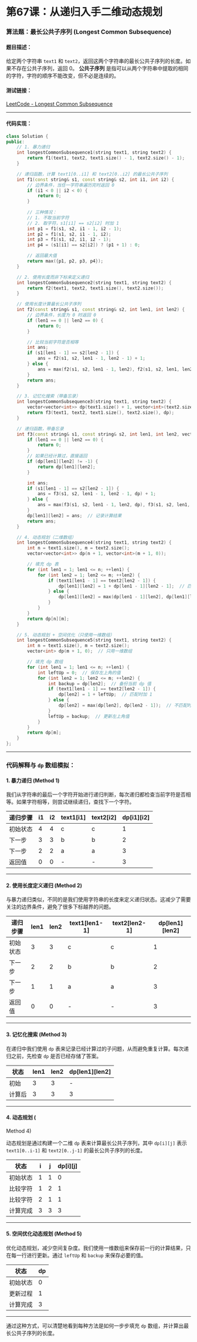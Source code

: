 # 第67课：从递归入手二维动态规划

### 算法题：最长公共子序列 (Longest Common Subsequence)

#### 题目描述：

给定两个字符串 `text1` 和 `text2`，返回这两个字符串的最长公共子序列的长度。如果不存在公共子序列，返回 0。
 **公共子序列** 是指可以从两个字符串中提取的相同的字符，字符的顺序不能改变，但不必是连续的。

#### 测试链接：

[LeetCode - Longest Common Subsequence](https://leetcode.cn/problems/longest-common-subsequence/)

------

#### 代码实现：

```cpp
class Solution {
public:
    // 1. 暴力递归
    int longestCommonSubsequence1(string text1, string text2) {
        return f1(text1, text2, text1.size() - 1, text2.size() - 1);
    }

    // 递归函数，计算 text1[0..i1] 和 text2[0..i2] 的最长公共子序列
    int f1(const string& s1, const string& s2, int i1, int i2) {
        // 边界条件，当任一字符串遍历完时返回 0
        if (i1 < 0 || i2 < 0) {
            return 0;
        }
        
        // 三种情况：
        // 1. 不取当前字符
        // 2. 取字符，s1[i1] == s2[i2] 时加 1
        int p1 = f1(s1, s2, i1 - 1, i2 - 1);
        int p2 = f1(s1, s2, i1 - 1, i2);
        int p3 = f1(s1, s2, i1, i2 - 1);
        int p4 = (s1[i1] == s2[i2]) ? (p1 + 1) : 0;

        // 返回最大值
        return max({p1, p2, p3, p4});
    }

    // 2. 使用长度而非下标来定义递归
    int longestCommonSubsequence2(string text1, string text2) {
        return f2(text1, text2, text1.size(), text2.size());
    }

    // 使用长度计算最长公共子序列
    int f2(const string& s1, const string& s2, int len1, int len2) {
        // 边界条件，长度为 0 时返回 0
        if (len1 == 0 || len2 == 0) {
            return 0;
        }

        // 比较当前字符是否相等
        int ans;
        if (s1[len1 - 1] == s2[len2 - 1]) {
            ans = f2(s1, s2, len1 - 1, len2 - 1) + 1;
        } else {
            ans = max(f2(s1, s2, len1 - 1, len2), f2(s1, s2, len1, len2 - 1));
        }
        return ans;
    }

    // 3. 记忆化搜索（带备忘录）
    int longestCommonSubsequence3(string text1, string text2) {
        vector<vector<int>> dp(text1.size() + 1, vector<int>(text2.size() + 1, -1));
        return f3(text1, text2, text1.size(), text2.size(), dp);
    }

    // 递归函数，带备忘录
    int f3(const string& s1, const string& s2, int len1, int len2, vector<vector<int>>& dp) {
        if (len1 == 0 || len2 == 0) {
            return 0;
        }
        // 如果已经计算过，直接返回
        if (dp[len1][len2] != -1) {
            return dp[len1][len2];
        }

        int ans;
        if (s1[len1 - 1] == s2[len2 - 1]) {
            ans = f3(s1, s2, len1 - 1, len2 - 1, dp) + 1;
        } else {
            ans = max(f3(s1, s2, len1 - 1, len2, dp), f3(s1, s2, len1, len2 - 1, dp));
        }
        dp[len1][len2] = ans;  // 记录计算结果
        return ans;
    }

    // 4. 动态规划（二维数组）
    int longestCommonSubsequence4(string text1, string text2) {
        int n = text1.size(), m = text2.size();
        vector<vector<int>> dp(n + 1, vector<int>(m + 1, 0));

        // 填充 dp 表
        for (int len1 = 1; len1 <= n; ++len1) {
            for (int len2 = 1; len2 <= m; ++len2) {
                if (text1[len1 - 1] == text2[len2 - 1]) {
                    dp[len1][len2] = 1 + dp[len1 - 1][len2 - 1];  // 匹配时加 1
                } else {
                    dp[len1][len2] = max(dp[len1 - 1][len2], dp[len1][len2 - 1]);  // 不匹配时取最大值
                }
            }
        }
        return dp[n][m];
    }

    // 5. 动态规划 + 空间优化（只使用一维数组）
    int longestCommonSubsequence5(string text1, string text2) {
        int n = text1.size(), m = text2.size();
        vector<int> dp(m + 1, 0);  // 只用一维数组

        // 填充 dp 数组
        for (int len1 = 1; len1 <= n; ++len1) {
            int leftUp = 0;  // 保存左上角的值
            for (int len2 = 1; len2 <= m; ++len2) {
                int backup = dp[len2];  // 备份当前 dp 值
                if (text1[len1 - 1] == text2[len2 - 1]) {
                    dp[len2] = 1 + leftUp;  // 匹配时加 1
                } else {
                    dp[len2] = max(dp[len2], dp[len2 - 1]);  // 不匹配时取最大值
                }
                leftUp = backup;  // 更新左上角值
            }
        }
        return dp[m];
    }
};
```

------

### 代码解释与 `dp` 数组模拟：

#### 1. 暴力递归 (Method 1)

我们从字符串的最后一个字符开始进行递归判断，每次递归都检查当前字符是否相等。如果字符相等，则尝试继续递归，查找下一个字符。

| 递归步骤 | i1   | i2   | text1[i1] | text2[i2] | dp[i1][i2] |
| -------- | ---- | ---- | --------- | --------- | ---------- |
| 初始状态 | 4    | 4    | c         | c         | 1          |
| 下一步   | 3    | 3    | b         | b         | 2          |
| 下一步   | 2    | 2    | a         | a         | 3          |
| 返回值   | 0    | 0    | -         | -         | 3          |

------

#### 2. 使用长度定义递归 (Method 2)

与暴力递归类似，不同的是我们使用字符串的长度来定义递归状态。这减少了需要关注的边界条件，避免了很多下标越界的问题。

| 递归步骤 | len1 | len2 | text1[len1-1] | text2[len2-1] | dp[len1][len2] |
| -------- | ---- | ---- | ------------- | ------------- | -------------- |
| 初始状态 | 3    | 3    | c             | c             | 1              |
| 下一步   | 2    | 2    | b             | b             | 2              |
| 下一步   | 1    | 1    | a             | a             | 3              |
| 返回值   | 0    | 0    | -             | -             | 3              |

------

#### 3. 记忆化搜索 (Method 3)

在递归中我们使用 `dp` 表来记录已经计算过的子问题，从而避免重复计算。每次递归之前，先检查 `dp` 是否已经存储了答案。

| 状态   | len1 | len2 | dp[len1][len2] |
| ------ | ---- | ---- | -------------- |
| 初始   | 3    | 3    | -              |
| 计算后 | 3    | 3    | 3              |

------

#### 4. 动态规划 (

Method 4)

动态规划是通过构建一个二维 `dp` 表来计算最长公共子序列，其中 `dp[i][j]` 表示 `text1[0..i-1]` 和 `text2[0..j-1]` 的最长公共子序列的长度。

| 状态     | i    | j    | dp[i][j] |
| -------- | ---- | ---- | -------- |
| 初始状态 | 1    | 1    | 0        |
| 比较字符 | 1    | 2    | 1        |
| 比较字符 | 2    | 1    | 1        |
| 计算完成 | 3    | 3    | 3        |

------

#### 5. 空间优化动态规划 (Method 5)

优化动态规划，减少空间复杂度。我们使用一维数组来保存前一行的计算结果，只在每一行进行更新。通过 `leftUp` 和 `backup` 来保存必要的值。

| 状态     | dp   |
| -------- | ---- |
| 初始状态 | 0    |
| 更新过程 | 1    |
| 计算完成 | 3    |

------

通过这种方式，可以清楚地看到每种方法是如何一步步填充 `dp` 数组，并计算出最长公共子序列的长度。

